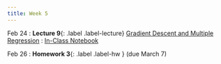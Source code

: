 ```yaml
---
title: Week 5
---
```




Feb 24
: **Lecture 9**{: .label .label-lecture} [Gradient Descent and Multiple Regression](https://docs.google.com/presentation/d/1KDXtLtYRLmGI4SxgFLGibPbRp-yPLM5cX6ECLXfLp2I/edit?usp=sharing)
	: [In-Class Notebook](https://colab.research.google.com/drive/1eyb43tCT-XjSrzCsiQGaDjlwiRx9_vSe?usp=sharing)

Feb 26
: **Homework 3**{: .label .label-hw } (due March 7)


